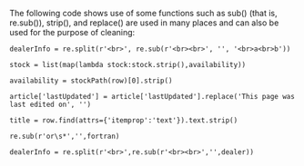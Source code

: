 The following code shows use of some functions such as sub() (that is, re.sub()), strip(), and replace() are used in many places and can also be used for the purpose of cleaning:


`dealerInfo = re.split(r'<br>', re.sub(r'<br><br>', '', '<br>a<br>b'))`

`stock = list(map(lambda stock:stock.strip(),availability))`

`availability = stockPath(row)[0].strip()`

`article['lastUpdated'] = article['lastUpdated'].replace('This page was last edited on', '')`

`title = row.find(attrs={'itemprop':'text'}).text.strip()`

`re.sub(r'or\s*','',fortran)`

`dealerInfo = re.split(r'<br>',re.sub(r'<br><br>','',dealer))`
